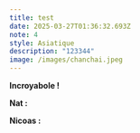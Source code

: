 ```yaml
---
title: test
date: 2025-03-27T01:36:32.693Z
note: 4
style: Asiatique
description: "123344"
image: /images/chanchai.jpeg
---
```

**I﻿ncroyabole !**



**N﻿at :**



**N﻿icoas :**